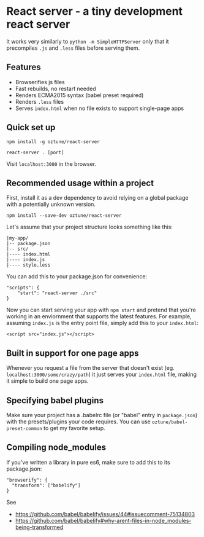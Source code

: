 # React server - a tiny development react server

It works very similarly to `python -m SimpleHTTPServer` only that it precompiles `.js` and `.less` files before serving them.

## Features
- Browserifies js files
- Fast rebuilds, no restart needed
- Renders ECMA2015 syntax (babel preset required)
- Renders `.less` files
- Serves `index.html` when no file exists to support single-page apps

## Quick set up

```
npm install -g oztune/react-server
```

```
react-server . [port]
```

Visit `localhost:3000` in the browser.

## Recommended usage within a project

First, install it as a dev dependency to avoid relying on a global package with a potentially unknown version.

```
npm install --save-dev oztune/react-server
```

Let's assume that your project structure looks something like this:

    |my-app/
    |-- package.json
    |-- src/
    |---- index.html
    |---- index.js
    |---- style.less

You can add this to your package.json for convenience:

    "scripts": {
        "start": "react-server ./src"
    }

Now you can start serving your app with `npm start` and pretend that you're working in an enviornment that supports the latest features. For example, assuming `index.js` is the entry point file, simply add this to your `index.html`:

    <script src="index.js"></script>

## Built in support for one page apps

Whenever you request a file from the server that doesn't exist (eg. `localhost:3000/some/crazy/path`) it just serves your `index.html` file, making it simple to build one page apps.

## Specifying babel plugins

Make sure your project has a .babelrc file (or "babel" entry in `package.json`) with the presets/plugins your code requires.
You can use `oztune/babel-preset-common` to get my favorite setup.

## Compiling node_modules

If you've written a library in pure es6, make sure to add this to its package.json:
```
"browserify": {
  "transform": ["babelify"]
}
```
See
- https://github.com/babel/babelify/issues/44#issuecomment-75134803
- https://github.com/babel/babelify#why-arent-files-in-node_modules-being-transformed
